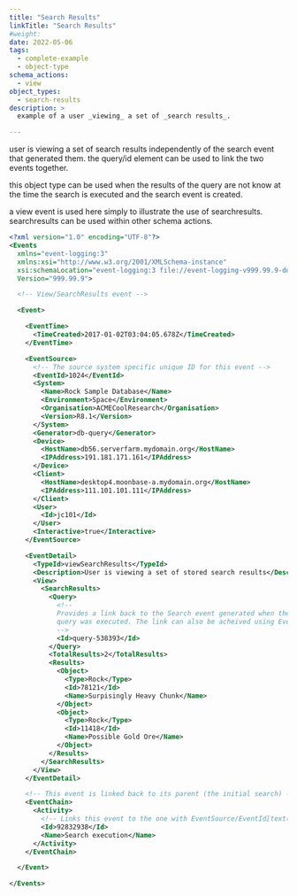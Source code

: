 ```yaml
---
title: "Search Results"
linkTitle: "Search Results"
#weight:
date: 2022-05-06
tags: 
  - complete-example
  - object-type
schema_actions:
  - view
object_types:
  - search-results
description: >
  example of a user _viewing_ a set of _search results_.

---
```


user is viewing a set of search results independently of the search event that generated them.
the query/id element can be used to link the two events together.

this object type can be used when the results of the query are not know at the time the search is executed and the search event is created.

a view event is used here simply to illustrate the use of searchresults.
searchresults can be used within other schema actions.

``` xml
<?xml version="1.0" encoding="UTF-8"?>
<Events
  xmlns="event-logging:3"
  xmlns:xsi="http://www.w3.org/2001/XMLSchema-instance"
  xsi:schemaLocation="event-logging:3 file://event-logging-v999.99.9-documentation.xsd"
  Version="999.99.9">

  <!-- View/SearchResults event -->

  <Event>

    <EventTime>
      <TimeCreated>2017-01-02T03:04:05.678Z</TimeCreated>
    </EventTime>

    <EventSource>
      <!-- The source system specific unique ID for this event -->
      <EventId>1024</EventId>
      <System>
        <Name>Rock Sample Database</Name>
        <Environment>Space</Environment>
        <Organisation>ACMECoolResearch</Organisation>
        <Version>R8.1</Version>
      </System>
      <Generator>db-query</Generator>
      <Device>
        <HostName>db56.serverfarm.mydomain.org</HostName>
        <IPAddress>191.181.171.161</IPAddress>
      </Device>
      <Client>
        <HostName>desktop4.moonbase-a.mydomain.org</HostName>
        <IPAddress>111.101.101.111</IPAddress>
      </Client>
      <User>
        <Id>jc101</Id>
      </User>
      <Interactive>true</Interactive>
    </EventSource>

    <EventDetail>
      <TypeId>viewSearchResults</TypeId>
      <Description>User is viewing a set of stored search results</Description>
      <View>
        <SearchResults>
          <Query>
            <!-- 
            Provides a link back to the Search event generated when the 
            query was executed. The link can also be acheived using EventLinks below.
            -->
            <Id>query-538393</Id>
          </Query>
          <TotalResults>2</TotalResults>
          <Results>
            <Object>
              <Type>Rock</Type>
              <Id>78121</Id>
              <Name>Surpisingly Heavy Chunk</Name>
            </Object>
            <Object>
              <Type>Rock</Type>
              <Id>11418</Id>
              <Name>Possible Gold Ore</Name>
            </Object>
          </Results>
        </SearchResults>
      </View>
    </EventDetail>

    <!-- This event is linked back to its parent (the initial search) -->
    <EventChain>
      <Activity>
        <!-- Links this event to the one with EventSource/EventId[text()='1023'] -->
        <Id>92832938</Id>
        <Name>Search execution</Name>
      </Activity>
    </EventChain>

  </Event>

</Events>

```
